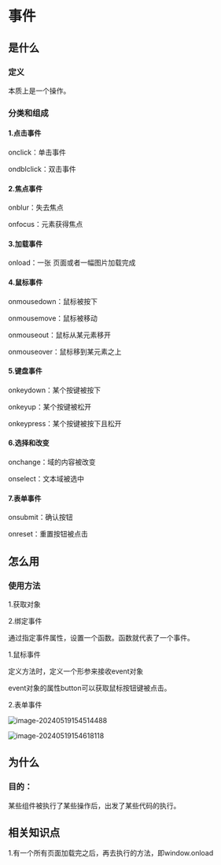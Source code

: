 # 事件

## 是什么

### 定义

本质上是一个操作。

### 分类和组成

#### 1.点击事件

onclick：单击事件

ondblclick：双击事件

#### 2.焦点事件

onblur：失去焦点

onfocus：元素获得焦点



#### 3.加载事件

 onload：一张 页面或者一幅图片加载完成



#### 4.鼠标事件

onmousedown：鼠标被按下

onmousemove：鼠标被移动

onmouseout：鼠标从某元素移开

onmouseover：鼠标移到某元素之上



#### 5.键盘事件

onkeydown：某个按键被按下

onkeyup：某个按键被松开

onkeypress：某个按键被按下且松开

#### 6.选择和改变

onchange：域的内容被改变

onselect：文本域被选中

#### 7.表单事件

onsubmit：确认按钮

onreset：重置按钮被点击

## 怎么用

### 使用方法

1.获取对象

2.绑定事件

通过指定事件属性，设置一个函数。函数就代表了一个事件。



1.鼠标事件

定义方法时，定义一个形参来接收event对象

event对象的属性button可以获取鼠标按钮键被点击。

2.表单事件

![image-20240519154514488](../TyporaImage/image-20240519154514488.png)

![image-20240519154618118](../TyporaImage/image-20240519154618118.png)

## 为什么

### 目的：

某些组件被执行了某些操作后，出发了某些代码的执行。

## 相关知识点

1.有一个所有页面加载完之后，再去执行的方法，即window.onload